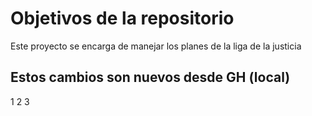 # Objetivos de la repositorio

Este proyecto se encarga de manejar los planes de la liga de la justicia

## Estos cambios son nuevos desde GH (local)
1
2
3
